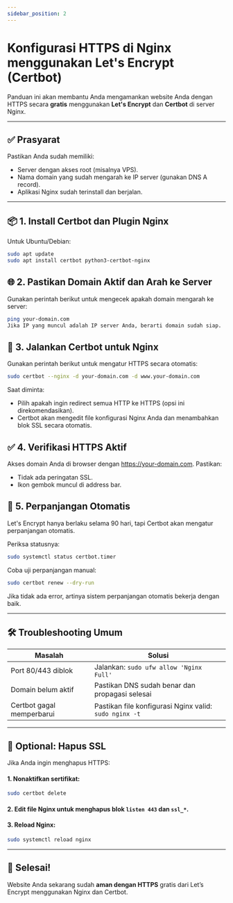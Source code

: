 ```yaml
---
sidebar_position: 2
---
```


# Konfigurasi HTTPS di Nginx menggunakan Let's Encrypt (Certbot)

Panduan ini akan membantu Anda mengamankan website Anda dengan HTTPS secara **gratis** menggunakan **Let's Encrypt** dan **Certbot** di server Nginx.

---

## ✅ Prasyarat

Pastikan Anda sudah memiliki:

- Server dengan akses root (misalnya VPS).
- Nama domain yang sudah mengarah ke IP server (gunakan DNS A record).
- Aplikasi Nginx sudah terinstall dan berjalan.

---

## 📦 1. Install Certbot dan Plugin Nginx

Untuk Ubuntu/Debian:

```bash
sudo apt update
sudo apt install certbot python3-certbot-nginx
```

## 🌐 2. Pastikan Domain Aktif dan Arah ke Server

Gunakan perintah berikut untuk mengecek apakah domain mengarah ke server:

```bash
ping your-domain.com
Jika IP yang muncul adalah IP server Anda, berarti domain sudah siap.
```

## 🔧 3. Jalankan Certbot untuk Nginx

Gunakan perintah berikut untuk mengatur HTTPS secara otomatis:

```bash
sudo certbot --nginx -d your-domain.com -d www.your-domain.com
```

Saat diminta:

- Pilih apakah ingin redirect semua HTTP ke HTTPS (opsi ini direkomendasikan).
- Certbot akan mengedit file konfigurasi Nginx Anda dan menambahkan blok SSL secara otomatis.

## ✅ 4. Verifikasi HTTPS Aktif

Akses domain Anda di browser dengan https://your-domain.com. Pastikan:

- Tidak ada peringatan SSL.
- Ikon gembok muncul di address bar.

## 🔄 5. Perpanjangan Otomatis

Let's Encrypt hanya berlaku selama 90 hari, tapi Certbot akan mengatur perpanjangan otomatis.

Periksa statusnya:

```bash
sudo systemctl status certbot.timer
```

Coba uji perpanjangan manual:

```bash
sudo certbot renew --dry-run
```

Jika tidak ada error, artinya sistem perpanjangan otomatis bekerja dengan baik.

---

## 🛠️ Troubleshooting Umum

| Masalah                   | Solusi                                                 |
| ------------------------- | ------------------------------------------------------ |
| Port 80/443 diblok        | Jalankan: `sudo ufw allow 'Nginx Full'`                |
| Domain belum aktif        | Pastikan DNS sudah benar dan propagasi selesai         |
| Certbot gagal memperbarui | Pastikan file konfigurasi Nginx valid: `sudo nginx -t` |

---

## 🧼 Optional: Hapus SSL

Jika Anda ingin menghapus HTTPS:

#### 1. Nonaktifkan sertifikat:

```bash
sudo certbot delete
```

#### 2. Edit file Nginx untuk menghapus blok `listen 443` dan `ssl_*`.

#### 3. Reload Nginx:

```bash
sudo systemctl reload nginx
```

---

## 🎉 Selesai!

Website Anda sekarang sudah **aman dengan HTTPS** gratis dari Let’s Encrypt menggunakan Nginx dan Certbot.
